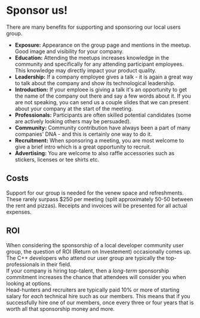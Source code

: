 # Sponsor us!

There are many benefits for supporting and sponsoring our local users group.

- **Exposure:** Appearance on the group page and mentions in the meetup. Good image and visibility for your company.
- **Education:** Attending the meetups increases knowledge in the community and specifically for any attending participant employees. This knowledge may directly impact your product quality.
- **Leadership:** If a company employee gives a talk - it is again a great way to talk about the company and show its technological leadership.
- **Introduction:** If your emploee is giving a talk it's an opportunity to get the name of the company out there and say a few words about it. If you are not speaking, you can send us a couple slides that we can present about your company at the start of the meeting.
- **Professionals:** Participants are often skilled potential candidates (some are actively looking others may be persuaded).
- **Community:** Community contribution have always been a part of many companies' DNA - and this is certainly one way to do it.
- **Recruitment:** When sponsoring a meeting, you are most welcome to give a brief intro which is a great opportunity to recruit.
- **Advertising:** You are welcome to also raffle accessories such as stickers, licenses or tee shirts etc. 

## Costs

Support for our group is needed for the venew space and refreshments.  
These rarely surpass $250 per meeting (split approximately 50-50 between the rent and pizzas). Receipts and invoices will be presented for all actual expenses.

## ROI

When considering the sponsorship of a local developer community user group, the question of ROI (Return on Investement) occasionally comes up. 
The C++ developers who attend our user group are typically the top-professionals in their field.  
If your company is hiring top-talent, then a _long-term_ sponsorship commitment increases the chance that attendees will consider you when looking at options.  
Head-hunters and recruiters are typically paid 10% or more of starting salary for *each* technical hire such as our members. 
This means that if you successfully hire one of our members, once every three or four years that is worth all that sponsorship money and more.

